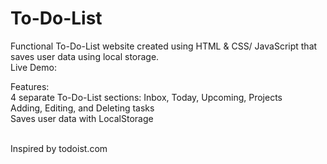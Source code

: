 # To-Do-List
Functional To-Do-List website created using HTML &amp; CSS/ JavaScript that saves user data using local storage.<br>
Live Demo: 

Features:<br>
4 separate To-Do-List sections: Inbox, Today, Upcoming, Projects <br>
Adding, Editing, and Deleting tasks<br>
Saves user data with LocalStorage<br>

<br>
Inspired by todoist.com
